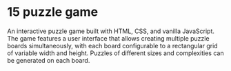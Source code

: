 # 15 puzzle game
An interactive puzzle game built with HTML, CSS, and vanilla JavaScript. The game features a user interface that allows creating multiple puzzle boards simultaneously, with each board configurable to a rectangular grid of variable width and height. Puzzles of different sizes and complexities can be generated on each board.
